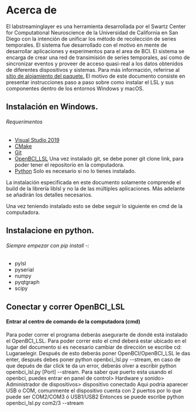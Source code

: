 # Acerca de 
El labstreaminglayer es una herramienta desarrollada por el Swartz Center for Computational Neuroscience de la Universidad de California en San Diego con la intención de unificar los método de recolección de series temporales. El sistema fue desarrollado con el motivo en mente de desarrollar aplicaciones y experimentos para el area de BCI. El sistema se encarga de crear una red de transimisión de series temporales, así como de sincronizar eventos y proveer de acceso quasi-real a los datos obtenidos de diferentes dispositivos y sistemas. Para más información, referirse al [sitio de alojamiento del paquete.](https://github.com/sccn/labstreaminglayer)
El motivo de este documento consiste en presentar instrucciones paso a paso sobre como instalar el LSL y sus componentes dentro de los entornos Windows y macOS. 

## Instalación en Windows.
###### Requerimentos 
 - [Visual Studio 2019](https://visualstudio.microsoft.com/es/downloads/)
 - [CMake](https://cmake.org/download/)
 - [Git](https://git-scm.com/downloads) 
 - [OpenBCI_LSL](https://github.com/OpenBCI/OpenBCI_LSL) Una vez instalado git, se debe poner git clone link, para poder tener el repositorio en la computadora.
 - [Python](https://www.python.org/downloads/) Solo es necesario si no lo tienes instalado.
 
 La instalación especificada en este documento solamente comprende el build de la librería liblsl y no la de las múltiples aplicaciones. Más adelante se añadirán los detalles necesarios.
 
Una vez teniendo instalado esto se debe seguir lo siguiente en cmd de la computadora.
## Instalacione en python.
###### Siempre empezar con pip install -:
- pylsl
- pyserial
- numpy
- pyqtgraph
- scipy

##  Conectar y correr OpenBCI_LSL
#### Entrar al centro de comando de la computadora (cmd)
Para poder correr el programa deberás asegurarte de dondé está instalado el OpenBCI_LSL. Para poder correr esto el cmd deberá estar ubicado en el lugar del documento si es necesario cambiar de dirección se escribe cd: Lugaraelegir. Después de esto deberás poner OpenBCI/OpenBCI_LSL le das enter, después debes poner python openbci_lsl.py --stream, en caso de que depués de dar click te da un error, deberás olver a escribir python openbci_lsl.py [Port] --stream. Para saber que puerto esta usando el openbci, puedes entrar en panel de control> Hardware y sonido> Administrador de dispositivos> dispositivo conectado
Aqui podria aparecer USB o COM, comunmente el dispositivo cuenta con 2 puertos por lo que puede ser COM2/COM3 ó USB1/USB2
Entonces se puede escribe 
python openbci_lsl.py com2/3 --stream

 



